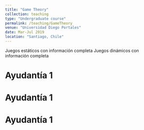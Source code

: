 ```yaml
---
title: "Game Theory"
collection: teaching
type: "Undergraduate course"
permalink: /teaching/GameTheory
venue: "Universidad Diego Portales"
date: Mar-Jul 2019
location: "Santiago, Chile"
---
```


Juegos estáticos con información completa 
Juegos dinámicos con información completa 

Ayudantía 1
======

Ayudantía 1
======

Ayudantía 1
======
